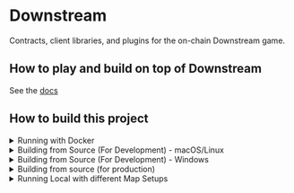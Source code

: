 # Downstream

Contracts, client libraries, and plugins for the on-chain Downstream game.

## How to play and build on top of Downstream

See the [docs](./docs/README.md)

## How to build this project

<details>

<summary>Running with Docker</summary>

If you only need a local copy of the game built (without development helpers
like hot reloading etc), then the easist way is to provision using
Docker Compose.

```
MAP=tiny docker compose up
```

This will fetch the most recently built images for the game and run them
without requiring a full build. 

To start with a different set of map fixtures:

```
MAP=quest-map docker compuse up
```

Once ready, the client will be available at http://locahost:3000

</details>

<details>

<summary>Building from Source (For Development) - macOS/Linux</summary>


If you are working on the client, then you will need to build everything
yourself.

You will need the following tools installed:

- Javascript toolchain (node lts/gallium)
- Go toolchain (go v1.19)
- Solidity toolchain (foundry)
- Ethereum binaries (abigen)
- Git (The in-house frontend is Fork)
- Git-LFS
- Unity Editor (2021.3.13f1)
  - Unity WebGL submodule

Make sure LFS is initialised and then clone this repository:

```
git lfs version
git clone --recurse-submodules https://github.com/playmint/ds.git
```


build and start the client and supporting services in development mode run:

```
make dev
```

Client will be available at localhost:3000

</details>

<details>

<summary>Building from Source (For Development) - Windows</summary>

This guide provides a detailed, step-by-step process for Windows users who are setting up a development environment for the client.

## What You Need

These are the tools you will be installing:
- **OS Tools:**
  - Git
  - Unity Editor 2021.3.13f1
  - Unity WebGL submodule
- **Terminal Tools (Using WSL):**
  - make
  - gcc
  - node
  - go (version go1.19.13 - similar versions may be fine)
  - forge (version 0.2.0)
  - solc (version 0.8.15 to 0.8.21)

Please refer to the instructions below for setup guidance.

## Installation Instructions

### 1. Install Unity (for Windows)
- Install [Unity Hub](https://unity.com/download)
- Install Unity Editor version 2021.3.13f1 via [Unity LTS archive](https://unity.com/releases/editor/qa/lts-releases?version=2021.3)
	- Use `"C:\Program Files\Unity\Hub\Editor\2021.3.13f1"` as your install path **(be sure to change the default path and folder name)**
	- Install WebGL submodule


### 2. Clone the Repository
- **Install Git:** Visit [Git SCM](https://git-scm.com/download/win) for download and installation.
- **Clone the Repository:** Use the following command, **(do not clone within WSL)**:
  ```
  git clone --recurse-submodules https://github.com/playmint/ds
  ```

### 3. Setting Up WSL (Windows Subsystem for Linux)
- **Install WSL:** Follow the guide at [Microsoft WSL Install](https://learn.microsoft.com/en-us/windows/wsl/install). Note that enabling virtualization might vary based on your CPU model.
- **Initial Setup in PowerShell:**
  - Run `wsl --install`.
  - Restart your PC.
  - Upon reboot, follow the on-screen instructions to complete Ubuntu setup.
  - Create a username and password as per [Microsoft's best practices](https://learn.microsoft.com/en-us/windows/wsl/setup/environment).
- **Switch to WSL1:** The default WSL2 can be changed to WSL1, which works better for our purposes.
  - In PowerShell, run `wsl --list --verbose` to find your Ubuntu distribution name.
  - Switch to WSL1 with `wsl --set-version [distribution name] 1`. Example: `wsl --set-version Ubuntu 1`.

### 4. Installing Tools via WSL
- **Access WSL:** Use `wsl` command in PowerShell or open the Ubuntu application.
- **Install gcc & make:** (From now on we should be in WSL)
  ```
  sudo apt update
  sudo apt install build-essential
  ```
- **Install Node:**
  - Recommended to use nvm ([nvm install script](https://github.com/nvm-sh/nvm#install--update-script)).
  - Run the following commands:
    ```
    curl -o- https://raw.githubusercontent.com/nvm-sh/nvm/v0.39.5/install.sh | bash
    ```
    Navigate to the `ds` directory and run `nvm install`.

    e.g. $ `cd /mnt/d/playmint/ds` (Where you cloned the ds repository) *- Take note of /mnt/ as the path will look different to the normal Windows path*

- **Install Go:**
  - Download **go1.19.13.linux-amd64.tar.gz** from [Go Downloads](https://go.dev/dl/).
  - Follow installation instructions at [Go Install Guide](https://go.dev/doc/install) under the Linux section.
- **Install solc:**
  ```
  sudo add-apt-repository ppa:ethereum/ethereum
  sudo apt-get update
  sudo apt-get install solc
  sudo apt-get install abigen
  ```
- **Install Foundry (forge and anvil):**
  - Follow instructions at [Foundry Installation](https://book.getfoundry.sh/getting-started/installation):
    ```
    curl -L https://foundry.paradigm.xyz | bash
    foundryup
    ```

### 5. Node Configuration
- Set environment variable:
  ```
  NODE_OPTIONS=--max-old-space-size=4096
  ```
- Restart your machine.
- Update Node packages:
  ```
  npm update -g
  ```
- Update Node packages:
  ```
  npm cache clean -f
  ```

### 6. Build & Run
- In the ds directory, run
  ```
  make dev
  ```
- In your browser, open `http://localhost:3000/`

</details>

<details>

<summary>Building from source (for production)</summary>

Github Actions will build production ready Docker images on merge to `main`
available: ghcr.io/playmint/ds

To build the image yourself run:

```
docker build -t ghcr.io/playmint/ds:latest .
```

</details>

<details>

<summary>Running Local with different Map Setups</summary>
<br>
By Default, running `Make Dev` will spawn a one hex sized map. In order to deploy locally with a different map, there are a few options

### 1. Using Playmint's Maps

Inside of the `ds/contracts/src/maps/` folder, you will find a few premade maps  by Playmint. In order to force one of these maps to be deployed with a `make dev`, you will need to add the MAP=$ arg to your command. Here are the currently supported MAP args in context:

`MAP=tiny make dev
MAP=quest-map make dev
MAP=default make dev`

### 2. Apply a map after deploying

After doing a standard make dev, you can run the DS apply command and point it at one of the map folders. For example: `ds apply -R -f ./contracts/src/maps/quest-map/`

### 3. Build your own map and deploy it

First up, you will need to run a `make dev` and then visit `http://localhost:3000/tile-fabricator`

Once in the Tile Fabricator, you can design and export a map file. 

If you then rename the .yml file to a .yaml and move it to your desired location, you will be able to run the ds apply command, like so:
`ds apply -R -f ./path/to/mymap.yaml`

### 4 Generating the performance-test map

To generate the performance-test map (used to push the limits of number of tiles and plugins) run:

```
NUM_ARENAS=4 make contracts/src/maps/performance-test
```

...this generates a map configuration in `contracts/src/maps/performance-test`

You can then either start locally via `MAP=performance-test make dev` or manually `ds apply -R -f contracts/src/maps/performance-test`

</details>

